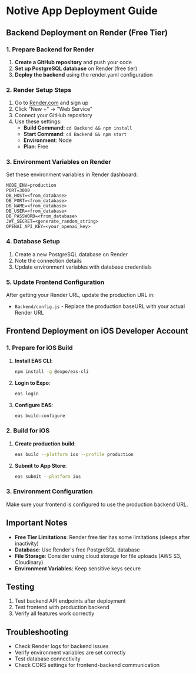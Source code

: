 # Notive App Deployment Guide

## Backend Deployment on Render (Free Tier)

### 1. Prepare Backend for Render

1. **Create a GitHub repository** and push your code
2. **Set up PostgreSQL database** on Render (free tier)
3. **Deploy the backend** using the render.yaml configuration

### 2. Render Setup Steps

1. Go to [Render.com](https://render.com) and sign up
2. Click "New +" → "Web Service"
3. Connect your GitHub repository
4. Use these settings:
   - **Build Command**: `cd Backend && npm install`
   - **Start Command**: `cd Backend && npm start`
   - **Environment**: Node
   - **Plan**: Free

### 3. Environment Variables on Render

Set these environment variables in Render dashboard:

```
NODE_ENV=production
PORT=3000
DB_HOST=<from_database>
DB_PORT=<from_database>
DB_NAME=<from_database>
DB_USER=<from_database>
DB_PASSWORD=<from_database>
JWT_SECRET=<generate_random_string>
OPENAI_API_KEY=<your_openai_key>
```

### 4. Database Setup

1. Create a new PostgreSQL database on Render
2. Note the connection details
3. Update environment variables with database credentials

### 5. Update Frontend Configuration

After getting your Render URL, update the production URL in:
- `Backend/config.js` - Replace the production baseURL with your actual Render URL

## Frontend Deployment on iOS Developer Account

### 1. Prepare for iOS Build

1. **Install EAS CLI**:
   ```bash
   npm install -g @expo/eas-cli
   ```

2. **Login to Expo**:
   ```bash
   eas login
   ```

3. **Configure EAS**:
   ```bash
   eas build:configure
   ```

### 2. Build for iOS

1. **Create production build**:
   ```bash
   eas build --platform ios --profile production
   ```

2. **Submit to App Store**:
   ```bash
   eas submit --platform ios
   ```

### 3. Environment Configuration

Make sure your frontend is configured to use the production backend URL.

## Important Notes

- **Free Tier Limitations**: Render free tier has some limitations (sleeps after inactivity)
- **Database**: Use Render's free PostgreSQL database
- **File Storage**: Consider using cloud storage for file uploads (AWS S3, Cloudinary)
- **Environment Variables**: Keep sensitive keys secure

## Testing

1. Test backend API endpoints after deployment
2. Test frontend with production backend
3. Verify all features work correctly

## Troubleshooting

- Check Render logs for backend issues
- Verify environment variables are set correctly
- Test database connectivity
- Check CORS settings for frontend-backend communication
